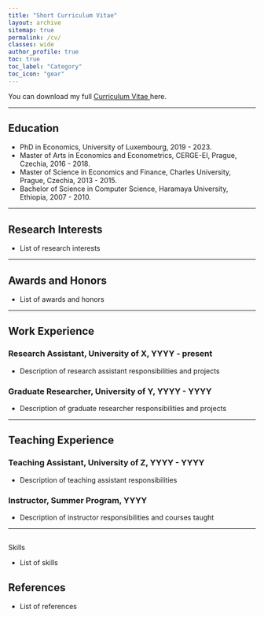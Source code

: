 ```yaml
---
title: "Short Curriculum Vitae"
layout: archive
sitemap: true
permalink: /cv/
classes: wide
author_profile: true
toc: true
toc_label: "Category"
toc_icon: "gear"
---
```

<!--
## Alemayehu D. Taye
[Email](mailto:alemsight@gmail.com) | [LinkedIn](https://www.linkedin.com/in/alex2446/) | [GitHub](https://github.com/alextaye)
-->
<i class='fas fa-download' style='font-size:18px'></i> You can download my full <a target="_blank" href="/_pages/Taye_cv.pdf">Curriculum Vitae <i class="far fa-file-pdf"></i></a> here. 

***

## <i class='fas fa-graduation-cap' style='font-size:24px'></i> Education

- PhD in Economics, University of Luxembourg, 2019 - 2023.
- Master of Arts in Economics and Econometrics, CERGE-EI, Prague, Czechia, 2016 - 2018.
- Master of Science in Economics and Finance, Charles University, Prague, Czechia, 2013 - 2015.
- Bachelor of Science in Computer Science, Haramaya University, Ethiopia, 2007 - 2010.

***

## Research Interests
- List of research interests

***

## <i class='fas fa-award' style='font-size:24px'></i> Awards and Honors
- List of awards and honors

***

## <i class='fas fa-briefcase' style='font-size:24px'></i> Work Experience

### Research Assistant, University of X, YYYY - present

- Description of research assistant responsibilities and projects

### Graduate Researcher, University of Y, YYYY - YYYY

- Description of graduate researcher responsibilities and projects

***

## Teaching Experience

### Teaching Assistant, University of Z, YYYY - YYYY

- Description of teaching assistant responsibilities

### Instructor, Summer Program, YYYY

- Description of instructor responsibilities and courses taught

*** 

## <i class='fas fa-tools' style='font-size:24px'></i> <i class='far fa-list-alt' style='font-size:24px'></i>
 Skills
- List of skills


## References

- List of references
